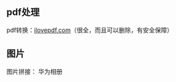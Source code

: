 ---
---


## pdf处理
pdf转换：[ilovepdf.com](https://www.ilovepdf.com/)（很全，而且可以删除，有安全保障）

## 图片
图片拼接： 华为相册
